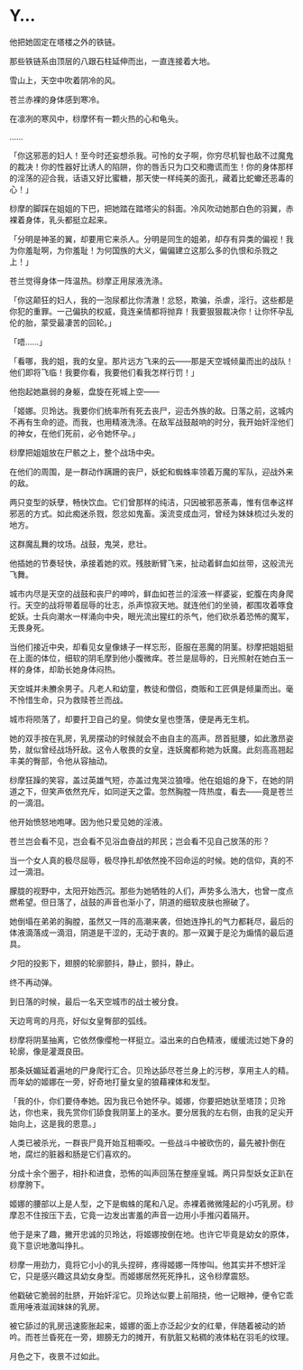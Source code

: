 # Y…

他把她固定在塔楼之外的铁链。

那些铁链系由顶层的八跟石柱延伸而出，一直连接着大地。

雪山上，天空中吹着阴冷的风。

苍兰赤裸的身体感到寒冷。

在凛冽的寒风中，桫摩怀有一颗火热的心和龟头。

……

「你这邪恶的妇人！至今时还妄想杀我。可怜的女子啊，你穷尽机智也敌不过魔鬼的裁决！你的性器好比诱人的陷阱，你的唇舌只为口交和撒谎而生！你的身体那样的淫荡的迎合我，话语又好比蜜糖，那天使一样纯美的面孔，藏着比蛇蠍还恶毒的心！」

桫摩的脚踩在姐姐的下巴，把她踏在踏塔尖的斜面。冷风吹动她那白色的羽翼，赤裸着身体，乳头都挺立起来。

「分明是神圣的翼，却要用它来杀人。分明是同生的姐弟，却存有异类的偏视！我为你羞耻啊，为你羞耻！为何国族的大义，偏偏建立这那么多的仇恨和杀戮之上！」

苍兰觉得身体一阵温热。桫摩正用尿液洗涤。

「你这颠狂的妇人，我的一泡尿都比你清澈！忿怒，欺骗，杀虐，淫行。这些都是你犯的重罪。一己偏执的权威，竟连亲情都将抛弃！我要狠狠裁决你！让你怀孕乱伦的胎，蒙受最凄苦的回轮。」

「唔……」

「看哪，我的姐，我的女皇。那片远方飞来的云——那是天空城倾巢而出的战队！他们即将飞临！我要你看，我要他们看我怎样行罚！」

他抱起她嬴弱的身躯，盘旋在死城上空——

「姬娜。贝玲达。我要你们统率所有死去丧尸，迎击外族的敌。日落之前，这城内不再有生命的迹。而我，也用精液洗涤。在敌军战鼓敲响的时分，我开始奸淫他们的神女，在他们死前，必令她怀孕。」

桫摩把姐姐放在尸骸之上，整个战场中央。

在他们的周围，是一群动作蹒跚的丧尸，妖蛇和蜘蛛率领着万魔的军队，迎战外来的敌。

两只变型的妖孽，畅快饮血。它们曾那样的纯洁，只因被邪恶荼毒，惟有信奉这样邪恶的方式。如此痴迷杀戮，怨忿如鬼畜。溪流变成血河，曾经为妹妹梳过头发的地方。

这群魔乱舞的坟场。战鼓，鬼哭，悲壮。

他插她的节奏轻快，承接着她的欢。残肢断臂飞来，扯动着鲜血如丝带，这般流光飞舞。

城市内尽是天空的战鼓和丧尸的呻吟，鲜血如苍兰的淫液一样婆娑，蛇腹在肉身爬行。天空的战将带着屈辱的壮志，杀声惊寂天地。就连他们的坐骑，都围攻着啄食蛇妖。士兵向潮水一样涌向中央，眼光流出猩红的杀气，他们砍杀着恐怖的魔军，无畏身死。

当他们接近中央，却看见女皇像婊子一样忘形，臣服在恶魔的阴茎。桫摩把姐姐挺在上面的体位，细软的阴毛摩到他小腹微痒。苍兰是屈辱的，日光照射在她白玉一样的身体，却助长她身体闷热。

天空城并未賸余男子。凡老人和幼童，教徒和僧侣，商贩和工匠俱是倾巢而出。毫不怜惜生命，只为救赎苍兰而战。

城市将陨落了，却要扞卫自己的皇。倘使女皇也堕落，便是再无生机。

她的双手按在乳房，乳房摆动的时候就会不由自主的高声。昂首挺腰，如此激昂姿势，就似曾经战场歼敌。这令人敬畏的女皇，连妖魔都称她为妖魔。此刻高高翘起丰美的臀部，令他从容抽动。

桫摩狂躁的笑容，盖过英雄气短，亦盖过鬼哭泣狼嚎。他在姐姐的身下，在她的阴道之下，但笑声依然充斥，如同逆天之雷。忽然胸膛一阵热度，看去——竟是苍兰的一滴泪。

他开始愤怒地咆哮。因为他只爱见她的淫液。

苍兰岂会看不见，岂会看不见浴血奋战的邦民；岂会看不见自己放荡的形？

当一个女人真的极尽屈辱，极尽挣扎却依然挽不回命运的时候。她的信仰，真的不过一滴泪。

朦胧的视野中，太阳开始西沉。那些为她牺牲的人们，声势多么浩大，也曾一度点燃希望。但日落了，战鼓的声音也渐小了，阴道的细软皮肤也擦破了。

她倒塌在弟弟的胸膛，虽然又一阵的高潮来袭，但她连挣扎的气力都耗尽，最后的体液滴落成一滴泪，阴道是干涩的，无动于衷的。那一双翼于是沦为煽情的最后道具。

夕阳的投影下，翅膀的轮廓颤抖，静止，颤抖，静止。

终不再动弹。

到日落的时候，最后一名天空城市的战士被分食。

天边弯弯的月亮，好似女皇臀部的弧线。

桫摩将阴茎抽离，它依然像缨枪一样挺立。溢出来的白色精液，缓缓流过她下身的轮廓，像是灌溉良田。

那条妖媚延着遍地的尸身爬行汇合。贝玲达舔尽苍兰身上的污秽，享用主人的精。而年幼的姬娜在一旁，好奇地打量女皇的狼藉裸体和发型。

「我的仆，你们要侍奉她。因为我已令她怀孕。姬娜，你要把她驮至塔顶；贝玲达，你也来，我先赏你们舔食我阴茎上的圣水。要分居我的左右侧，由我的足尖开始向上，这是我的恩意。」

人类已被杀光，一群丧尸竟开始互相嘶咬。一些战斗中被砍伤的，最先被扑倒在地，腐烂的脏器和肠是它们喜欢的。

分成十余个圈子，相扑和进食，恐怖的叫声回荡在整座皇城。两只异型妖女正趴在桫摩胯下。

姬娜的腰部以上是人型，之下是蜘蛛的尾和八足。赤裸着微微隆起的小巧乳房。桫摩忍不住按压下去，它竟一边发出害羞的声音一边用小手推闪着隔开。

他于是来了趣，撇开忠诚的贝玲达，将姬娜按倒在地。也许它毕竟是幼女的原体，竟下意识地激叫挣扎。

桫摩一用劲力，竟将它小小的乳头捏碎，疼得姬娜一阵惨叫。他其实并不想奸淫它，只是感兴趣这具幼女身型。而姬娜居然死死挣扎，这令桫摩震怒。

他戳破它脆弱的肚脐，开始奸淫它。贝玲达似要上前阻挠，他一记眼神，便令它乖乖用唾液滋润妹妹的乳房。

被它舔过的乳房迅速膨胀起来，姬娜的面上亦泛起少女的红晕，伴随着被动的娇吟。而苍兰昏死在一旁，翅膀无力的摊开，有肮脏又粘稠的液体粘在羽毛的纹理。

月色之下，夜景不过如此。


